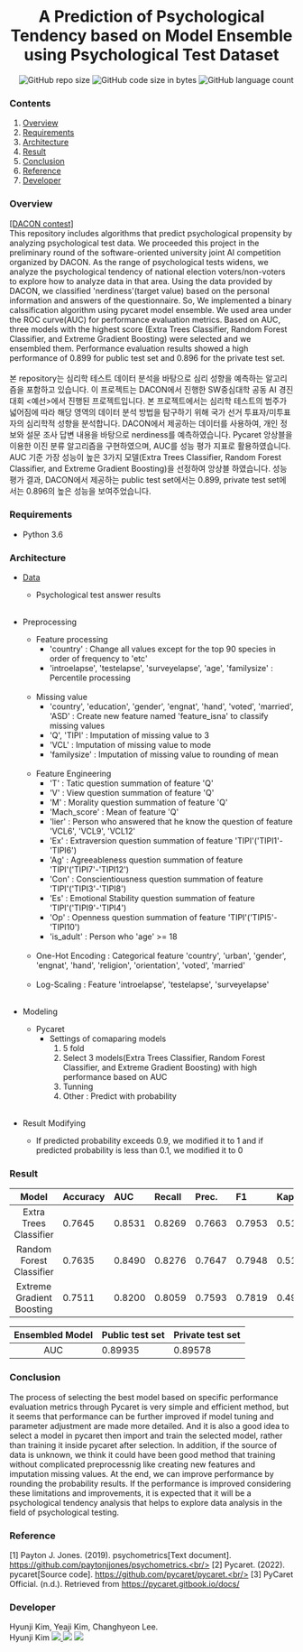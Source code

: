 # <div align=center> A Prediction of Psychological Tendency based on Model Ensemble <br/> using Psychological Test Dataset </div>

<div align=right> <img alt="GitHub repo size" src="https://img.shields.io/github/repo-size/HJK02130/A-Prediction-of-Psychological-Tendency-based-on-Model-Ensemble-using-Psychological-Test-Data?style=flat-square"> <img alt="GitHub code size in bytes" src="https://img.shields.io/github/languages/code-size/HJK02130/A-Prediction-of-Psychological-Tendency-based-on-Model-Ensemble-using-Psychological-Test-Data?style=flat-square"> <img alt="GitHub language count" src="https://img.shields.io/github/languages/count/HJK02130/A-Prediction-of-Psychological-Tendency-based-on-Model-Ensemble-using-Psychological-Test-Data?style=flat-square"> </div>


### Contents
1. [Overview](#overview)
2. [Requirements](#requirements)
3. [Architecture](#architecture)
4. [Result](#result)
5. [Conclusion](#conclusion)
6. [Reference](#reference)
7. [Developer](#developer)


### Overview
[[DACON contest]](https://dacon.io/competitions/official/235902/overview/description)<br/>
This repository includes algorithms that predict psychological propensity by analyzing psychological test data. We proceeded this project in the preliminary round of the software-oriented university joint AI competition organized by DACON. As the range of psychological tests widens, we analyze the psychological tendency of national election voters/non-voters to explore how to analyze data in that area. Using the data provided by DACON, we classified 'nerdiness'(target value) based on the personal information and answers of the questionnaire. So, We implemented a binary calssification algorithm using pycaret model ensemble. We used area under the ROC curve(AUC) for performance evaluation metrics. Based on AUC, three models with the highest score (Extra Trees Classifier, Random Forest Classifier, and Extreme Gradient Boosting) were selected and we ensembled them. Performance evaluation results showed a high performance of 0.899 for public test set and 0.896 for the private test set.
<br/>
<br/>
본 repository는 심리학 테스트 데이터 분석을 바탕으로 심리 성향을 예측하는 알고리즘을 포함하고 있습니다. 이 프로젝트는 DACON에서 진행한 SW중심대학 공동 AI 경진대회 <예선>에서 진행된 프로젝트입니다. 본 프로젝트에서는 심리학 테스트의 범주가 넓어짐에 따라 해당 영역의 데이터 분석 방법을 탐구하기 위해 국가 선거 투표자/미투표자의 심리학적 성향을 분석합니다. DACON에서 제공하는 데이터를 사용하여, 개인 정보와 설문 조사 답변 내용을 바탕으로 nerdiness를 예측하였습니다. Pycaret 앙상블을 이용한 이진 분류 알고리즘을 구현하였으며, AUC를 성능 평가 지표로 활용하였습니다. AUC 기준 가장 성능이 높은 3가지 모델(Extra Trees Classifier, Random Forest Classifier, and Extreme Gradient Boosting)을 선정하여 앙상블 하였습니다. 성능 평가 결과, DACON에서 제공하는 public test set에서는 0.899, private test set에서는 0.896의 높은 성능을 보여주었습니다.

### Requirements
+ Python 3.6


### Architecture
+ [Data](https://dacon.io/competitions/official/235902/data)
	+ Psychological test answer results
	<br/><br/>
	
+ Preprocessing
	+ Feature processing
		+ 'country' : Change all values except for the top 90 species in order of frequency to 'etc'
		+ 'introelapse', 'testelapse', 'surveyelapse', 'age', 'familysize' : Percentile processing
		<br/>
	+ Missing value
		+ 'country', 'education', 'gender', 'engnat', 'hand', 'voted', 'married', 'ASD' : Create new feature named 'feature_isna' to classify missing values
		+ 'Q', 'TIPI' : Imputation of missing value to 3
		+ 'VCL' : Imputation of missing value to mode
		+ 'familysize' : Imputation of missing value to rounding of mean
		<br/>
	+ Feature Engineering
		+ 'T' : Tatic question summation of feature 'Q'
		+ 'V' : View question summation of feature 'Q'
		+ 'M' : Morality question summation of feature 'Q'
		+ 'Mach_score' : Mean of feature 'Q'
		+ 'lier' : Person who answered that he know the question of feature 'VCL6', 'VCL9', 'VCL12'
		+ 'Ex' : Extraversion question summation of feature 'TIPI'('TIPI1'-'TIPI6')
		+ 'Ag' : Agreeableness question summation of feature 'TIPI'('TIPI7'-'TIPI12')
		+ 'Con' : Conscientiousness question summation of feature 'TIPI'('TIPI3'-'TIPI8')
		+ 'Es' : Emotional Stability question summation of feature 'TIPI'('TIPI9'-'TIPI4')
		+ 'Op' : Openness question summation of feature 'TIPI'('TIPI5'-'TIPI10')
		+ 'is_adult' : Person who 'age' >= 18
		<br/>
	+ One-Hot Encoding : Categorical feature 'country', 'urban', 'gender', 'engnat', 'hand', 'religion', 'orientation', 'voted', 'married'
	<br/>
	
	+ Log-Scaling : Feature 'introelapse', 'testelapse', 'surveyelapse'
	<br/><br/>
+ Modeling
	+ Pycaret
		+ Settings of comaparing models
			1. 5 fold
			2. Select 3 models(Extra Trees Classifier, Random Forest Classifier, and Extreme Gradient Boosting) with high performance based on AUC
			3. Tunning
			4. Other : Predict with probability
			<br/><br/>
+ Result Modifying
	+ If predicted probability exceeds 0.9, we modified it to 1 and if predicted probability is less than 0.1, we modified it to 0
		

### Result
|Model|Accuracy|AUC|Recall|Prec.|F1|Kappa|MCC|TT(Sec)
|:---:|:---|:---|:---|:---|:---|:---|:---|:---|
|Extra Trees Classifier|0.7645|0.8531|0.8269|0.7663|0.7953|0.5191|0.5215|0.2900|
|Random Forest Classifier|0.7635|0.8490|0.8276|0.7647|0.7948|0.5167|0.5193|0.2880|
|Extreme Gradient Boosting|0.7511|0.8200|0.8059|0.7593|0.7819|0.4927|0.4940|1.2060|


|Ensembled Model|Public test set|Private test set|
|:---:|:---|:---|
|AUC|0.89935|0.89578|

### Conclusion
The process of selecting the best model based on specific performance evaluation metrics through Pycaret is very simple and efficient method, but it seems that performance can be further improved if model tuning and parameter adjustment are made more detailed. And it is also a good idea to select a model in pycaret then import and train the selected model, rather than training it inside pycaret after selection. In addition, if the source of data is unknown, we think it could have been good method that training without complicated preprocessnig like creating new features and imputation missing values. At the end, we can improve performance by rounding the probability results. If the performance is improved considering these limitations and improvements, it is expected that it will be a psychological tendency analysis that helps to explore data analysis in the field of psychological testing.

### Reference
[1] Payton J. Jones. (2019). psychometrics[Text document]. https://github.com/paytonjjones/psychometrics.<br/>
[2] Pycaret. (2022). pycaret[Source code]. https://github.com/pycaret/pycaret.<br/>
[3] PyCaret Official. (n.d.). Retrieved from https://pycaret.gitbook.io/docs/

### Developer
Hyunji Kim, Yeaji Kim, Changhyeon Lee.
<br />
Hyunji Kim <a href="mailto:hjk021@khu.ac.kr"> <img src ="https://img.shields.io/badge/Gmail-EA4335.svg?&style=flat-squar&logo=Gmail&logoColor=white"/> 
[<img src="https://img.shields.io/badge/Notion-000000?style=flat-square&logo=Notion&logoColor=white"/>](https://read-me.notion.site/Hyunji-Kim-9dbdb62cc84347feb85b3c58225bb63b)
	<a href = "https://github.com/HJK02130"> <img src ="https://img.shields.io/badge/Github-181717.svg?&style=flat-squar&logo=Github&logoColor=white"/> </a>
